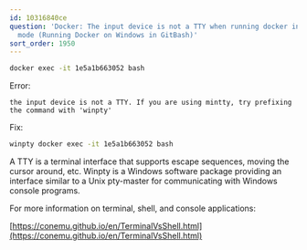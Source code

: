 ```yaml
---
id: 10316840ce
question: 'Docker: The input device is not a TTY when running docker in interactive
  mode (Running Docker on Windows in GitBash)'
sort_order: 1950
---
```


```bash
docker exec -it 1e5a1b663052 bash
```

Error:
```
the input device is not a TTY. If you are using mintty, try prefixing the command with 'winpty'
```

Fix:

```bash
winpty docker exec -it 1e5a1b663052 bash
```

A TTY is a terminal interface that supports escape sequences, moving the cursor around, etc. Winpty is a Windows software package providing an interface similar to a Unix pty-master for communicating with Windows console programs.

For more information on terminal, shell, and console applications:

[https://conemu.github.io/en/TerminalVsShell.html](https://conemu.github.io/en/TerminalVsShell.html)